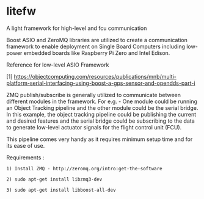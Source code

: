 # litefw
A light framework for high-level and fcu communication

Boost ASIO and ZeroMQ libraries are utilized to create a communication framework to enable deployment on Single Board Computers including
low-power embedded boards like Raspberry Pi Zero and Intel Edison.

Reference for low-level ASIO Framework

[1] https://objectcomputing.com/resources/publications/mnb/multi-platform-serial-interfacing-using-boost-a-gps-sensor-and-opendds-part-i


ZMQ publish/subscribe is generally utilized to communicate between different modules in the framework. For e.g. - One module could be running an Object Tracking pipeline and the other module could be the serial bridge. In this example, the object tracking pipeline could be publishing the current and desired features and the serial bridge could be subscribing to the data to generate low-level actuator signals for the flight control unit (FCU).

This pipeline comes very handy as it requires minimum setup time and for its ease of use. 


Requirements : 


```
1) Install ZMQ - http://zeromq.org/intro:get-the-software

2) sudo apt-get install libzmq3-dev

3) sudo apt-get install libboost-all-dev

```
